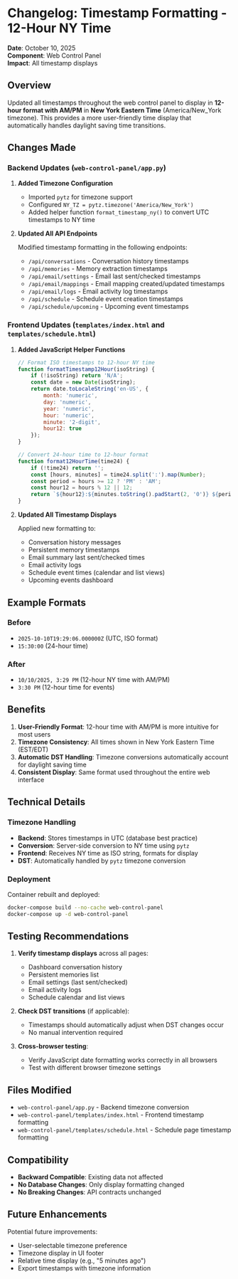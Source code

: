 # Changelog: Timestamp Formatting - 12-Hour NY Time

**Date**: October 10, 2025  
**Component**: Web Control Panel  
**Impact**: All timestamp displays

## Overview

Updated all timestamps throughout the web control panel to display in **12-hour format with AM/PM** in **New York Eastern Time** (America/New_York timezone). This provides a more user-friendly time display that automatically handles daylight saving time transitions.

## Changes Made

### Backend Updates (`web-control-panel/app.py`)

1. **Added Timezone Configuration**
   - Imported `pytz` for timezone support
   - Configured `NY_TZ = pytz.timezone('America/New_York')`
   - Added helper function `format_timestamp_ny()` to convert UTC timestamps to NY time

2. **Updated All API Endpoints**
   
   Modified timestamp formatting in the following endpoints:
   - `/api/conversations` - Conversation history timestamps
   - `/api/memories` - Memory extraction timestamps
   - `/api/email/settings` - Email last sent/checked timestamps
   - `/api/email/mappings` - Email mapping created/updated timestamps
   - `/api/email/logs` - Email activity log timestamps
   - `/api/schedule` - Schedule event creation timestamps
   - `/api/schedule/upcoming` - Upcoming event timestamps

### Frontend Updates (`templates/index.html` and `templates/schedule.html`)

1. **Added JavaScript Helper Functions**

   ```javascript
   // Format ISO timestamps to 12-hour NY time
   function formatTimestamp12Hour(isoString) {
       if (!isoString) return 'N/A';
       const date = new Date(isoString);
       return date.toLocaleString('en-US', {
           month: 'numeric',
           day: 'numeric',
           year: 'numeric',
           hour: 'numeric',
           minute: '2-digit',
           hour12: true
       });
   }

   // Convert 24-hour time to 12-hour format
   function format12HourTime(time24) {
       if (!time24) return '';
       const [hours, minutes] = time24.split(':').map(Number);
       const period = hours >= 12 ? 'PM' : 'AM';
       const hour12 = hours % 12 || 12;
       return `${hour12}:${minutes.toString().padStart(2, '0')} ${period}`;
   }
   ```

2. **Updated All Timestamp Displays**
   
   Applied new formatting to:
   - Conversation history messages
   - Persistent memory timestamps
   - Email summary last sent/checked times
   - Email activity logs
   - Schedule event times (calendar and list views)
   - Upcoming events dashboard

## Example Formats

### Before
- `2025-10-10T19:29:06.000000Z` (UTC, ISO format)
- `15:30:00` (24-hour time)

### After
- `10/10/2025, 3:29 PM` (12-hour NY time with AM/PM)
- `3:30 PM` (12-hour time for events)

## Benefits

1. **User-Friendly Format**: 12-hour time with AM/PM is more intuitive for most users
2. **Timezone Consistency**: All times shown in New York Eastern Time (EST/EDT)
3. **Automatic DST Handling**: Timezone conversions automatically account for daylight saving time
4. **Consistent Display**: Same format used throughout the entire web interface

## Technical Details

### Timezone Handling

- **Backend**: Stores timestamps in UTC (database best practice)
- **Conversion**: Server-side conversion to NY time using `pytz`
- **Frontend**: Receives NY time as ISO string, formats for display
- **DST**: Automatically handled by `pytz` timezone conversion

### Deployment

Container rebuilt and deployed:
```bash
docker-compose build --no-cache web-control-panel
docker-compose up -d web-control-panel
```

## Testing Recommendations

1. **Verify timestamp displays** across all pages:
   - Dashboard conversation history
   - Persistent memories list
   - Email settings (last sent/checked)
   - Email activity logs
   - Schedule calendar and list views

2. **Check DST transitions** (if applicable):
   - Timestamps should automatically adjust when DST changes occur
   - No manual intervention required

3. **Cross-browser testing**:
   - Verify JavaScript date formatting works correctly in all browsers
   - Test with different browser timezone settings

## Files Modified

- `web-control-panel/app.py` - Backend timezone conversion
- `web-control-panel/templates/index.html` - Frontend timestamp formatting
- `web-control-panel/templates/schedule.html` - Schedule page timestamp formatting

## Compatibility

- **Backward Compatible**: Existing data not affected
- **No Database Changes**: Only display formatting changed
- **No Breaking Changes**: API contracts unchanged

## Future Enhancements

Potential future improvements:
- User-selectable timezone preference
- Timezone display in UI footer
- Relative time display (e.g., "5 minutes ago")
- Export timestamps with timezone information

